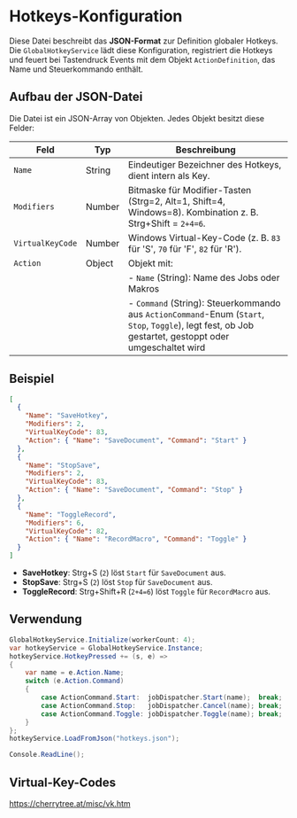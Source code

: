 ﻿# Hotkeys-Konfiguration

Diese Datei beschreibt das **JSON-Format** zur Definition globaler Hotkeys. Die `GlobalHotkeyService` lädt diese Konfiguration, registriert die Hotkeys und feuert bei Tastendruck Events mit dem Objekt `ActionDefinition`, das Name und Steuerkommando enthält.

## Aufbau der JSON-Datei

Die Datei ist ein JSON-Array von Objekten. Jedes Objekt besitzt diese Felder:

| Feld             | Typ      | Beschreibung                                                                                                                           |
| ---------------- | -------- | -------------------------------------------------------------------------------------------------------------------------------------- |
| `Name`           | String   | Eindeutiger Bezeichner des Hotkeys, dient intern als Key.                                                                              |
| `Modifiers`      | Number   | Bitmaske für Modifier-Tasten (Strg=2, Alt=1, Shift=4, Windows=8). Kombination z. B. Strg+Shift = `2+4=6`.                                 |
| `VirtualKeyCode` | Number   | Windows Virtual-Key-Code (z. B. `83` für 'S', `70` für 'F', `82` für 'R').                                                             |
| `Action`         | Object   | Objekt mit:
|                  |          | - `Name`    (String): Name des Jobs oder Makros                                                                                        |
|                  |          | - `Command` (String): Steuerkommando aus `ActionCommand`-Enum (`Start`, `Stop`, `Toggle`), legt fest, ob Job gestartet, gestoppt oder umgeschaltet wird |

## Beispiel

```json
[
  {
    "Name": "SaveHotkey",
    "Modifiers": 2,
    "VirtualKeyCode": 83,
    "Action": { "Name": "SaveDocument", "Command": "Start" }
  },
  {
    "Name": "StopSave",
    "Modifiers": 2,
    "VirtualKeyCode": 83,
    "Action": { "Name": "SaveDocument", "Command": "Stop" }
  },
  {
    "Name": "ToggleRecord",
    "Modifiers": 6,
    "VirtualKeyCode": 82,
    "Action": { "Name": "RecordMacro", "Command": "Toggle" }
  }
]
```

- **SaveHotkey**: Strg+S (`2`) löst `Start` für `SaveDocument` aus.
- **StopSave**: Strg+S (`2`) löst `Stop` für `SaveDocument` aus.
- **ToggleRecord**: Strg+Shift+R (`2+4=6`) löst `Toggle` für `RecordMacro` aus.

## Verwendung

```csharp
GlobalHotkeyService.Initialize(workerCount: 4);
var hotkeyService = GlobalHotkeyService.Instance;
hotkeyService.HotkeyPressed += (s, e) =>
{
    var name = e.Action.Name;
    switch (e.Action.Command)
    {
        case ActionCommand.Start:  jobDispatcher.Start(name);  break;
        case ActionCommand.Stop:   jobDispatcher.Cancel(name); break;
        case ActionCommand.Toggle: jobDispatcher.Toggle(name); break;
    }
};
hotkeyService.LoadFromJson("hotkeys.json");

Console.ReadLine();
```

## Virtual-Key-Codes

https://cherrytree.at/misc/vk.htm
